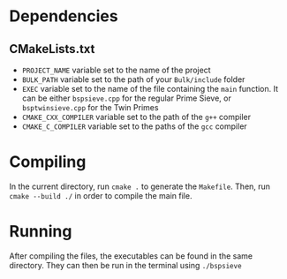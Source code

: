 # Dependencies
## CMakeLists.txt
- `PROJECT_NAME` variable set to the name of the project
- `BULK_PATH` variable set to the path of your `Bulk/include` folder
- `EXEC` variable set to the name of the file containing the `main` function. It can be either `bspsieve.cpp` for the regular Prime Sieve, or `bsptwinsieve.cpp` for the Twin Primes
- `CMAKE_CXX_COMPILER` variable set to the path of the `g++` compiler
- `CMAKE_C_COMPILER` variable set to the paths of the `gcc` compiler

# Compiling
In the current directory, run `cmake .` to generate the `Makefile`. Then, run `cmake --build ./` in order to compile the main file.

# Running
After compiling the files, the executables can be found in the same directory. They can then be run in the terminal using `./bspsieve`